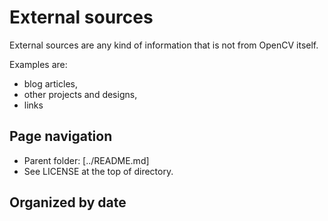 # External sources 

External sources are any kind of information that is not from OpenCV itself. 

Examples are: 

 * blog articles,
 * other projects and designs, 
 * links

## Page navigation

 * Parent folder: [../README.md]
 * See LICENSE at the top of directory.

## Organized by date

